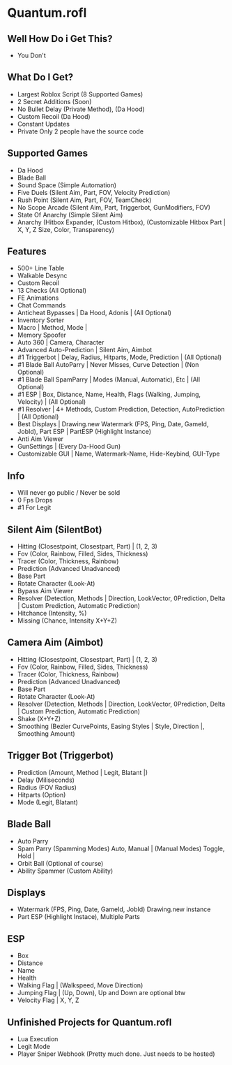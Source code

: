 # Quantum.rofl 

## Well How Do i Get This?

* You Don't

## What Do I Get?

* Largest Roblox Script (8 Supported Games)
* 2 Secret Additions (Soon)
* No Bullet Delay (Private Method), (Da Hood)
* Custom Recoil (Da Hood)
* Constant Updates
* Private Only 2 people have the source code

## Supported Games 

* Da Hood
* Blade Ball
* Sound Space (Simple Automation)
* Five Duels (Silent Aim, Part, FOV, Velocity Prediction)
* Rush Point (Silent Aim, Part, FOV, TeamCheck)
* No Scope Arcade (Silent Aim, Part, Triggerbot, GunModifiers, FOV)
* State Of Anarchy (Simple Silent Aim)
* Anarchy (Hitbox Expander, (Custom Hitbox), (Customizable Hitbox Part | X, Y, Z Size, Color, Transparency)

## Features

* 500+ Line Table
* Walkable Desync
* Custom Recoil
* 13 Checks (All Optional)
* FE Animations
* Chat Commands
* Anticheat Bypasses | Da Hood, Adonis | (All Optional)
* Inventory Sorter
* Macro | Method, Mode |
* Memory Spoofer 
* Auto 360 | Camera, Character
* Advanced Auto-Prediction | Silent Aim, Aimbot
* #1 Triggerbot | Delay, Radius, Hitparts, Mode, Prediction | (All Optional)
* #1 Blade Ball AutoParry | Never Misses, Curve Detection | (Non Optional)
* #1 Blade Ball SpamParry | Modes (Manual, Automatic), Etc | (All Optional)
* #1 ESP | Box, Distance, Name, Health, Flags (Walking, Jumping, Velocity) | (All Optional)
* #1 Resolver | 4+ Methods, Custom Prediction, Detection, AutoPrediction | (All Optional)
* Best Displays | Drawing.new Watermark (FPS, Ping, Date, GameId, JobId), Part ESP | PartESP (Highlight Instance)
* Anti Aim Viewer
* GunSettings | (Every Da-Hood Gun)
* Customizable GUI | Name, Watermark-Name, Hide-Keybind, GUI-Type

## Info

* Will never go public / Never be sold
* 0 Fps Drops
* #1 For Legit

## Silent Aim (SilentBot)

* Hitting (Closestpoint, Closestpart, Part) | (1, 2, 3)
* Fov (Color, Rainbow, Filled, Sides, Thickness)
* Tracer (Color, Thickness, Rainbow)
* Prediction (Advanced Unadvanced)
* Base Part
* Rotate Character (Look-At)
* Bypass Aim Viewer
* Resolver (Detection, Methods | Direction, LookVector, 0Prediction, Delta | Custom Prediction, Automatic Prediction)
* Hitchance (Intensity, %)
* Missing (Chance, Intensity X+Y+Z)

## Camera Aim (Aimbot)

* Hitting (Closestpoint, Closestpart, Part) | (1, 2, 3)
* Fov (Color, Rainbow, Filled, Sides, Thickness)
* Tracer (Color, Thickness, Rainbow)
* Prediction (Advanced Unadvanced)
* Base Part
* Rotate Character (Look-At)
* Resolver (Detection, Methods | Direction, LookVector, 0Prediction, Delta | Custom Prediction, Automatic Prediction)
* Shake (X+Y+Z)
* Smoothing (Bezier CurvePoints, Easing Styles | Style, Direction |, Smoothing Amount)

## Trigger Bot (Triggerbot)

* Prediction (Amount, Method | Legit, Blatant |)
* Delay (Miliseconds)
* Radius (FOV Radius)
* Hitparts (Option)
* Mode (Legit, Blatant)

## Blade Ball

* Auto Parry 
* Spam Parry (Spamming Modes) Auto, Manual | (Manual Modes) Toggle, Hold |
* Orbit Ball (Optional of course)
* Ability Spammer (Custom Ability)

## Displays

* Watermark (FPS, Ping, Date, GameId, JobId) Drawing.new instance
* Part ESP (Highlight Instace), Multiple Parts

## ESP

* Box
* Distance
* Name
* Health
* Walking Flag | (Walkspeed, Move Direction)
* Jumping Flag | (Up, Down), Up and Down are optional btw
* Velocity Flag | X, Y, Z

## Unfinished Projects for Quantum.rofl

* Lua Execution
* Legit Mode
* Player Sniper Webhook (Pretty much done. Just needs to be hosted)

